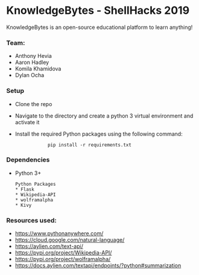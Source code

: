 # KnowledgeBytes - ShellHacks 2019
KnowledgeBytes is an open-source educational platform to learn anything!

### Team:
* Anthony Hevia
* Aaron Hadley
* Komila Khamidova
* Dylan Ocha

### Setup

* Clone the repo
* Navigate to the directory and create a python 3 virtual environment and activate it
* Install the required Python packages using the following command:

                  pip install -r requirements.txt

### Dependencies
* Python 3+

      Python Packages
      * Flask
      * Wikipedia-API
      * wolframalpha
      * Kivy

### Resources used:
* https://www.pythonanywhere.com/
* https://cloud.google.com/natural-language/
* https://aylien.com/text-api/
* https://pypi.org/project/Wikipedia-API/
* https://pypi.org/project/wolframalpha/
* https://docs.aylien.com/textapi/endpoints/?python#summarization
